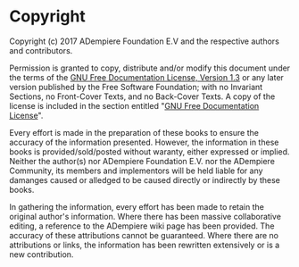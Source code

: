 # Copyright

Copyright \(c\) 2017 ADempiere Foundation E.V and the respective authors and contributors.

Permission is granted to copy, distribute and/or modify this document under the terms of the [GNU Free Documentation License, Version 1.3](https://www.gnu.org/licenses/fdl-1.3-standalone.html) or any later version published by the Free Software Foundation; with no Invariant Sections, no Front-Cover Texts, and no Back-Cover Texts. A copy of the license is included in the section entitled "[GNU Free Documentation License](readme/gnu-free-documentation-license.md)".

Every effort is made in the preparation of these books to ensure the accuracy of the information presented. However, the information in these books is provided/sold/posted without waranty, either expressed or implied. Neither the author\(s\) nor ADempiere Foundation E.V. nor the ADempiere Community, its members and implementors will be held liable for any damanges caused or alledged to be caused directly or indirectly by these books.

In gathering the information, every effort has been made to retain the original author's information. Where there has been massive collaborative editing, a reference to the ADempiere wiki page has been provided. The accuracy of these attributions cannot be guaranteed. Where there are no attributions or links, the information has been rewritten extensively or is a new contribution.

